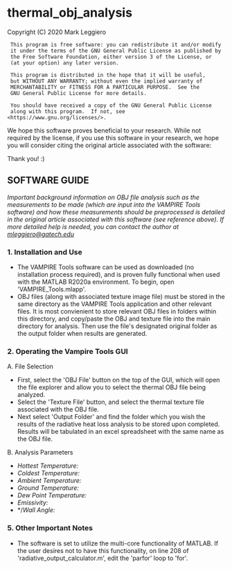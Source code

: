 # thermal_obj_analysis
 Copyright (C) 2020  Mark Leggiero
 
     This program is free software: you can redistribute it and/or modify
     it under the terms of the GNU General Public License as published by
     the Free Software Foundation, either version 3 of the License, or
     (at your option) any later version.
 
     This program is distributed in the hope that it will be useful,
     but WITHOUT ANY WARRANTY; without even the implied warranty of
     MERCHANTABILITY or FITNESS FOR A PARTICULAR PURPOSE.  See the
     GNU General Public License for more details.
 
     You should have received a copy of the GNU General Public License
     along with this program.  If not, see <https://www.gnu.org/licenses/>.
     

We hope this software proves beneficial to your research. While not required by the license, if you use this software in your research, we hope you will consider citing the original article associated with the software:

<Include full reference to article here>

   Thank you!  :)

## **SOFTWARE GUIDE**

*Important background information on OBJ file analysis such as the measurements to be made (which are input into the VAMPIRE Tools software) and how these measurements should be preprocessed is detailed in the original article associated with this software (see reference above). If more detailed help is needed, you can contact the author at mleggiero@gatech.edu*

### **1. Installation and Use**

- The VAMPIRE Tools software can be used as downloaded (no installation process required), and is proven fully functional when used with the MATLAB R2020a environment. To begin, open 'VAMPIRE_Tools.mlapp'.
- OBJ files (along with associated texture image file) must be stored in the same directory as the VAMPIRE Tools application and other relevant files. It is most convienient to store relevant OBJ files in folders within this directory, and copy/paste the OBJ and texture file into the main directory for analysis. Then use the file's designated original folder as the output folder when results are generated.
 
### **2. Operating the Vampire Tools GUI**

A. File Selection
- First, select the 'OBJ File' button on the top of the GUI, which will open the file explorer and allow you to select the thermal OBJ file being analyzed.
- Select the 'Texture File' button, and select the thermal texture file associated with the OBJ file.
- Next select 'Output Folder' and find the folder which you wish the results of the radiative heat loss analysis to be stored upon completed. Results will be tabulated in an excel spreadsheet with the same name as the OBJ file.

B. Analysis Parameters
- *Hottest Temperature:*
- *Coldest Temperature:*
- *Ambient Temperature:*
- *Ground Temperature:*
- *Dew Point Temperature:*
- *Emissivity:*
- */*Wall Angle:*


### **5. Other Important Notes**

- The software is set to utilize the multi-core functionality of MATLAB. If the user desires not to have this functionality, on line 208 of 'radiative_output_calculator.m', edit the 'parfor' loop to 'for'.
